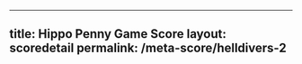 ---
        
title: Hippo Penny Game Score
layout: scoredetail
permalink: /meta-score/helldivers-2
---